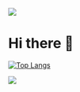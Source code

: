<!-- 自分のgithubを訪問してくれた人の人数 -->
![](https://komarev.com/ghpvc/?username=vanriiiii&color=green&label=PROFILE+VIEWS)

# Hi there 👋

<!-- 自分のリポジトリ内で使用した言語をドーナッツグラフで表示してくれる -->
[![Top Langs](https://github-readme-stats.vercel.app/api/top-langs/?username=anuraghazra&layout=donut-vertical)](https://github.com/anuraghazra/github-readme-stats)  

<!-- 個人のGitHubの活動履歴からグラフなどを作成してくれる -->
![](https://github-profile-summary-cards.vercel.app/api/cards/profile-details?username=vanriiiii&theme=dracula)


<!--
**vanriiiii/vanriiiii** is a ✨ _special_ ✨ repository because its `README.md` (this file) appears on your GitHub profile.

Here are some ideas to get you started:

- 🔭 I’m currently working on ...
- 🌱 I’m currently learning ...
- 👯 I’m looking to collaborate on ...
- 🤔 I’m looking for help with ...
- 💬 Ask me about ...
- 📫 How to reach me: ...
- 😄 Pronouns: ...
- ⚡ Fun fact: ...
-->
